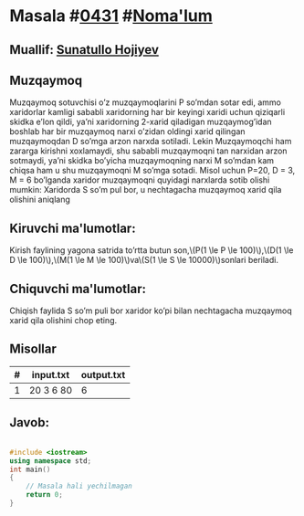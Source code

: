 
<h1>Masala #<a href="https://robocontest.uz/tasks/0431">0431</a> #<a href="https://robocontest.uz/tasks?category=1">Noma'lum</a></h1>
<h2> Muallif: <a href="https://robocontest.uz/profile/sunnat">Sunatullo Hojiyev</a></h2>
<h2>Muzqaymoq</h2>
<p>Muzqaymoq sotuvchisi o’z muzqaymoqlarini P so’mdan sotar edi, ammo xaridorlar kamligi sababli xaridorning har bir keyingi xaridi uchun qiziqarli skidka e’lon qildi, ya’ni xaridorning 2-xarid qiladigan muzqaymog’idan boshlab har bir muzqaymoq narxi o’zidan oldingi xarid qilingan muzqaymoqdan D so’mga arzon narxda sotiladi. Lekin Muzqaymoqchi ham zararga kirishni xoxlamaydi, shu sababli muzqaymoqni tan narxidan arzon sotmaydi, ya’ni skidka bo’yicha muzqaymoqning narxi M so’mdan kam chiqsa ham u shu muzqaymoqni M so’mga sotadi.
Misol uchun P=20, D = 3, M = 6 bo’lganda xaridor muzqaymoqni quyidagi narxlarda sotib olishi mumkin:
Xaridorda S so’m pul bor, u nechtagacha muzqaymoq xarid qila olishini aniqlang</p>
<h2>Kiruvchi ma'lumotlar:</h2>
<p>Kirish faylining yagona satrida to’rtta butun son,\(P(1 \le P \le 100)\),\(D(1 \le D \le 100)\),\(M(1 \le M \le 100)\)va\(S(1 \le S \le 10000)\)sonlari beriladi.</p>
<h2>Chiquvchi ma'lumotlar:</h2>
<p>Chiqish faylida S so’m puli bor xaridor ko’pi bilan nechtagacha muzqaymoq xarid qila olishini chop eting.</p>
<h2>Misollar</h2>
<table>
    <thead>
        <tr>
            <th>#</th>
            <th>input.txt</th>
            <th>output.txt</th>
        </tr>
    </thead>
    <tbody>
            <tr>
                <td>1</td>
                <td>20 3 6 80</td>
                <td>6</td>
            </tr>
    </tbody>
    </table>
    
<h2>Javob:</h2>

######
```cpp
#include <iostream>
using namespace std;
int main()
{
    // Masala hali yechilmagan
    return 0;
}
```
